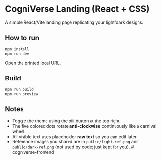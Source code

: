 # CogniVerse Landing (React + CSS)

A simple React/Vite landing page replicating your light/dark designs.

## How to run
```bash
npm install
npm run dev
```
Open the printed local URL.

## Build
```bash
npm run build
npm run preview
```

## Notes
- Toggle the theme using the pill button at the top right.
- The five colored dots rotate **anti‑clockwise** continuously like a carnival wheel.
- All visible text uses placeholder **raw text** so you can edit later.
- Reference images you shared are in `public/light-ref.png` and `public/dark-ref.png` (not used by code; just kept for you).
#   c o g n i v e r s e - f r o n t e n d  
 